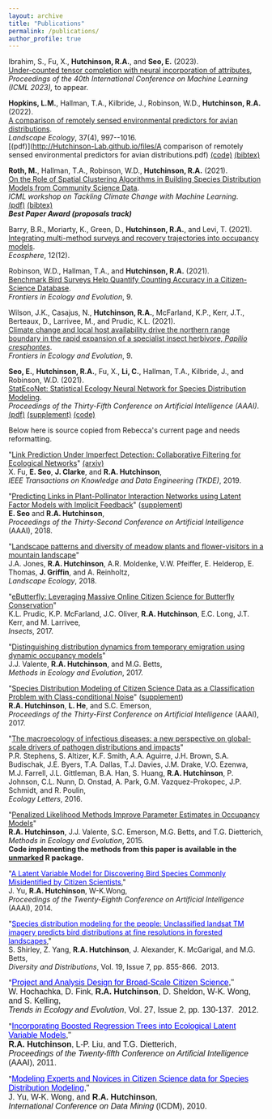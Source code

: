 ```yaml
---
layout: archive
title: "Publications"
permalink: /publications/
author_profile: true
---
```


Ibrahim, S., Fu, X., **Hutchinson, R.A.**, and **Seo, E.** (2023).<br> 
[Under-counted tensor completion with neural incorporation of attributes](https://icml.cc/Conferences/2023),<br> 
*Proceedings of the 40th International Conference on Machine Learning (ICML 2023),* to appear.<br>

**Hopkins, L.M.**, Hallman, T.A., Kilbride, J., Robinson, W.D., **Hutchinson, R.A.** (2022).<br>
[A comparison of remotely sensed environmental predictors for avian distributions](https://link.springer.com/article/10.1007/s10980-022-01406-y). <br>
*Landscape Ecology*, 37(4), 997--1016.<br>
[(pdf)](http://Hutchinson-Lab.github.io/files/A comparison of remotely sensed environmental predictors for avian distributions.pdf) [(code)](https://github.com/Hutchinson-Lab/Comparison-of-RS-Predictors-for-Avian-Distributions) [(bibtex)](http://Hutchinson-Lab.github.io/files/HopkinsEtAl_LE2022.txt) <br>

**Roth, M.**, Hallman, T.A., Robinson, W.D., **Hutchinson, R.A.** (2021).<br> 
[On the Role of Spatial Clustering Algorithms in Building Species Distribution Models from Community Science Data](https://www.climatechange.ai/papers/icml2021/83).<br> 
*ICML workshop on Tackling Climate Change with Machine Learning*.<br>
[(pdf)](http://Hutchinson-Lab.github.io/files/ICML_CCAI_Proposal_RothEtAl_2021.pdf) [(bibtex)](http://Hutchinson-Lab.github.io/files/ICML_CCAI_Proposal_RothEtAl_2021.txt)<br>
***Best Paper Award (proposals track)***<br> 
 
Barry, B.R., Moriarty, K., Green, D., **Hutchinson, R.A.**, and Levi, T. (2021).<br> 
[Integrating multi-method surveys and recovery trajectories into occupancy models](https://esajournals.onlinelibrary.wiley.com/doi/10.1002/ecs2.3886).<br> 
*Ecosphere*, 12(12).<br>

Robinson, W.D., Hallman, T.A., and **Hutchinson, R.A.** (2021).<br> 
[Benchmark Bird Surveys Help Quantify Counting Accuracy in a Citizen-Science Database](https://www.frontiersin.org/articles/10.3389/fevo.2021.568278/full).<br> 
*Frontiers in Ecology and Evolution*, 9. <br>

Wilson, J.K., Casajus, N., **Hutchinson, R.A.**, McFarland, K.P., Kerr, J.T., Berteaux, D., Larrivee, M., and Prudic, K.L. (2021).<br> 
[Climate change and local host availability drive the northern range boundary in the rapid expansion of a specialist insect herbivore, <i>Papilio cresphontes</i>](https://www.frontiersin.org/articles/10.3389/fevo.2021.579230/full).<br> 
*Frontiers in Ecology and Evolution*, 9. <br>

**Seo, E.**, **Hutchinson, R.A.**, Fu, X., **Li, C.**, Hallman, T.A., Kilbride, J., and Robinson, W.D. (2021).<br> 
[StatEcoNet: Statistical Ecology Neural Network for Species Distribution Modeling](https://ojs.aaai.org/index.php/AAAI/article/view/16129).<br>
*Proceedings of the Thirty-Fifth Conference on Artificial Intelligence (AAAI)*.<br> 
[(pdf)](../files/Seo_AAAI_2021.pdf) [(supplement)](../files/AAAI21_Supplement.pdf) [(code)](https://github.com/Hutchinson-Lab/StatEcoNet-AAAI21)

Below here is source copied from Rebecca's current page and needs reformatting.
  
  "<a
 href="https://ieeexplore.ieee.org/abstract/document/8943390">Link Prediction Under Imperfect Detection: Collaborative Filtering for Ecological Networks</a>" <a href="https://arxiv.org/abs/1910.03659">(arxiv)</a><br>
  X. Fu, **E. Seo**, **J. Clarke**, and <b>R.A. Hutchinson</b>,<br>
  <i>IEEE Transactions on Knowledge and Data Engineering (TKDE)</i>, 2019. 
  
  "<a href="papers/Seo.Hutchinson.2018.pdf">Predicting Links in Plant-Pollinator Interaction Networks using Latent Factor Models with Implicit Feedback</a>" (<a href="papers/Seo-Hutchinson_supplemental.pdf">supplement</a>) <br>
  **E. Seo** and <b>R.A. Hutchinson</b>,<br>
  <i>Proceedings of the Thirty-Second Conference on Artificial Intelligence</i> (AAAI), 2018. 
  
  "<a
 href="https://link.springer.com/article/10.1007/s10980-018-0740-y">Landscape patterns and diversity of meadow plants and flower-visitors in a mountain landscape</a>" <br>
  J.A. Jones, <b>R.A. Hutchinson</b>, A.R. Moldenke, V.W. Pfeiffer, E. Helderop, E. Thomas, **J. Griffin**, and A. Reinholtz,<br>
  <i>Landscape Ecology</i>, 2018.
  
  "<a
 href="http://www.mdpi.com/2075-4450/8/2/53">eButterfly: Leveraging Massive Online Citizen Science for Butterfly Conservation</a>" <br>
  K.L. Prudic, K.P. McFarland, J.C. Oliver, <b>R.A. Hutchinson</b>, E.C. Long, J.T. Kerr, and M. Larrivee,<br>
  <i>Insects</i>, 2017.
  
  "<a
 href="http://onlinelibrary.wiley.com/doi/10.1111/2041-210X.12840/abstract">Distinguishing distribution dynamics from temporary emigration using dynamic occupancy models</a>" <br>
  J.J. Valente, <b>R.A. Hutchinson</b>, and M.G. Betts,<br>
  <i>Methods
  in Ecology and Evolution</i>, 2017.
  
  "<a href="http://onlinelibrary.wiley.com/doi/10.1111/ddi.12093/abstract"><span style="color:
 blue;"></span></a><a href="papers/Hutchinson_AAAI_2017.pdf">Species Distribution Modeling of Citizen Science Data as a Classification Problem with Class-conditional Noise</a>" (<a href="papers/Hutchinson_AAAI_2017_supplement.pdf">supplement</a>) <br> 
  <b>R.A. Hutchinson</b>, **L. He**, and S.C. Emerson,<br>
  <i>Proceedings of the Thirty-First Conference on Artificial
  Intelligence</i>
  (AAAI), 2017.
  
  "<a href="http://onlinelibrary.wiley.com/doi/10.1111/ddi.12093/abstract"><span
 style="color: blue;"></span></a><a
				    href="http://onlinelibrary.wiley.com/doi/10.1111/ele.12644/abstract">The macroecology of infectious diseases: a new perspective on global-scale drivers of pathogen distributions and impacts</a>" <br>
  P.R. Stephens, S. Altizer, K.F. Smith, A.A. Aguirre, J.H. Brown, S.A. Budischak, J.E. Byers, T.A. Dallas, T.J. Davies, J.M. Drake, V.O. Ezenwa, M.J. Farrell, J.L. Gittleman, B.A. Han, S. Huang, <b>R.A. Hutchinson</b>, P. Johnson, C.L. Nunn, D. Onstad, A. Park, G.M. Vazquez-Prokopec, J.P. Schmidt, and R. Poulin,<br>
<i><span style="font-style: italic;"><span style="font-style: italic;"></span></span>Ecology Letters</i>, 2016.

"<a href="http://onlinelibrary.wiley.com/doi/10.1111/ddi.12093/abstract"><span
 style="color: blue;"></span></a><a
 href="http://onlinelibrary.wiley.com/doi/10.1111/2041-210X.12368/abstract">Penalized Likelihood Methods Improve Parameter Estimates in Occupancy Models</a>" <br>
<b>R.A. Hutchinson</b>, J.J. Valente, S.C. Emerson, M.G. Betts, and
T.G. Dietterich,<br>
<i><span style="font-style: italic;"><span style="font-style: italic;"></span></span>Methods
in Ecology and Evolution</i>, 2015. <br>
**Code implementing the methods from this paper is available in the <a href="https://cran.r-project.org/web/packages/unmarked/index.html">unmarked</a> R package.** 

"<a
 href="papers/AAAI2014.MSOD.cameraready.pdf"><span style="color: blue;">A
Latent Variable Model for Discovering Bird Species Commonly Misidentified by Citizen Scientists</span></a>," <br>
J. Yu, <b>R.A. Hutchinson</b>, W-K.Wong, <br>
<i>Proceedings of the Twenty-Eighth Conference on Artificial
Intelligence</i>
(AAAI), 2014.


"<a href="http://onlinelibrary.wiley.com/doi/10.1111/ddi.12093/abstract"><span
 style="color: blue;">Species distribution modeling for the people:
Unclassified
landsat TM imagery predicts bird distributions at fine resolutions in
forested
landscapes</span></a>," <br>
S. Shirley, Z. Yang, <b>R.A. Hutchinson</b>, J. Alexander, K.
McGarigal, and
M.G. Betts, <br>
<i>Diversity and Distributions</i>, Vol. 19, Issue 7, pp. 855-866.
&nbsp;2013.


"</span><span
 style="font-size: 12pt; font-family: &quot;Times New Roman&quot;,&quot;serif&quot;;"><a
 href="http://www.sciencedirect.com/science/article/pii/S0169534711003296"><span
 style="font-family: &quot;Helvetica&quot;,&quot;sans-serif&quot;; color: blue;">Project
and Analysis
Design for Broad-Scale Citizen Science</span></a></span><span
 style="font-size: 12pt; font-family: &quot;Helvetica&quot;,&quot;sans-serif&quot;;">,"
<br>
W. Hochachka, D. Fink, <b>R.A. Hutchinson</b>, D. Sheldon, W-K. Wong,
and S.
Kelling, <i><br>
Trends in Ecology and Evolution</i>,&nbsp;Vol. 27, Issue 2, pp.
130-137.
&nbsp;2012.
  
  
"</span><span
 style="font-size: 12pt; font-family: &quot;Times New Roman&quot;,&quot;serif&quot;;"><a
 href="papers/AAAI11.pdf"><span
 style="font-family: &quot;Helvetica&quot;,&quot;sans-serif&quot;; color: blue;">Incorporating
Boosted Regression Trees
into Ecological Latent Variable Models</span></a></span><span
 style="font-size: 12pt; font-family: &quot;Helvetica&quot;,&quot;sans-serif&quot;;">,"
<b><br>
R.A. Hutchinson</b>, L-P. Liu, and T.G. Dietterich, <i><br>
Proceedings of the Twenty-fifth Conference on Artificial Intelligence</i>
(AAAI), 2011. &nbsp;
  
  
"</span><span
 style="font-size: 12pt; font-family: &quot;Times New Roman&quot;,&quot;serif&quot;;"><a
 href="papers/Yu.Wong.Hutchinson.pdf"><span
 style="font-family: &quot;Helvetica&quot;,&quot;sans-serif&quot;; color: blue;">Modeling
Experts and
Novices in Citizen Science data for Species Distribution Modeling</span></a></span><span
 style="font-size: 12pt; font-family: &quot;Helvetica&quot;,&quot;sans-serif&quot;;">," <br>
J. Yu, W-K. Wong, and <b>R.A. Hutchinson</b>, <i><br>
International Conference on Data Mining</i> (ICDM), 2010.&nbsp;<br>
<br>
